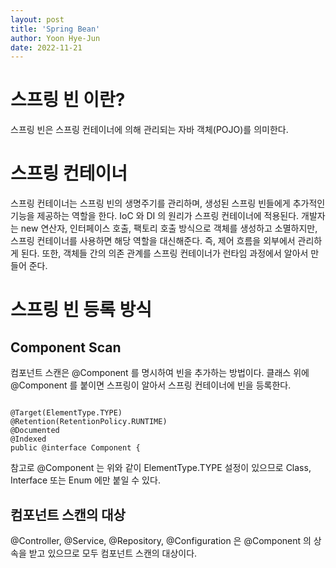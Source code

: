```yaml
---
layout: post
title: 'Spring Bean'
author: Yoon Hye-Jun
date: 2022-11-21
---
```


스프링 빈 이란?
=
스프링 빈은 스프링 컨테이너에 의해 관리되는 자바 객체(POJO)를 의미한다.

스프링 컨테이너
=
스프링 컨테이너는 스프링 빈의 생명주기를 관리하며, 생성된 스프링 빈들에게 추가적인 기능을 제공하는 역할을 한다. IoC 와 DI 의 원리가 스프링 컨테이너에 적용된다.
개발자는 new 연산자, 인터페이스 호출, 팩토리 호출 방식으로 객체를 생성하고 소멸하지만, 스프링 컨테이너를 사용하면 해당 역할을 대신해준다.
즉, 제어 흐름을 외부에서 관리하게 된다. 또한, 객체들 간의 의존 관계를 스프링 컨테이너가 런타임 과정에서 알아서 만들어 준다.

스프링 빈 등록 방식
=
Component Scan
-
컴포넌트 스캔은 @Component 를 명시하여 빈을 추가하는 방법이다. 클래스 위에 @Component 를 붙이면 스프링이 알아서 스프링 컨테이너에 빈을 등록한다.

<pre><code>
@Target(ElementType.TYPE)
@Retention(RetentionPolicy.RUNTIME)
@Documented
@Indexed
public @interface Component {
</code></pre>

참고로 @Component 는 위와 같이 ElementType.TYPE 설정이 있으므로 Class, Interface 또는 Enum 에만 붙일 수 있다.

컴포넌트 스캔의 대상
-
@Controller, @Service, @Repository, @Configuration 은 @Component 의 상속을 받고 있으므로 모두 컴포넌트 스캔의 대상이다.

